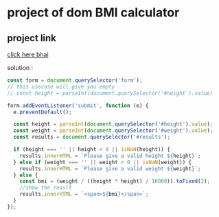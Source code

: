 # project of dom BMI calculator 

## project link
[click here bhai ](https://stackblitz.com/edit/dom-project-chaiaurcode-ebzt6omq?file=2-BMICalculator%2Findex.html,2-BMICalculator%2Fstyle.css,2-BMICalculator%2Fchaiaurcode.js )

solution :
``` javascript
const form = document.querySelector('form');
// this usecase will give you empty
// const height = parseInt(document.querySelector('#height').value)

form.addEventListener('submit', function (e) {
  e.preventDefault();

  const height = parseInt(document.querySelector('#height').value);
  const weight = parseInt(document.querySelector('#weight').value);
  const results = document.querySelector('#results');

  if (height === '' || height < 0 || isNaN(height)) {
    results.innerHTML = `Please give a valid height ${height}`;
  } else if (weight === '' || weight < 0 || isNaN(weight)) {
    results.innerHTML = `Please give a valid weight ${weight}`;
  } else {
    const bmi = (weight / ((height * height) / 10000)).toFixed(2);
    //show the result
    results.innerHTML = `<span>${bmi}</span>`;
  }
});

